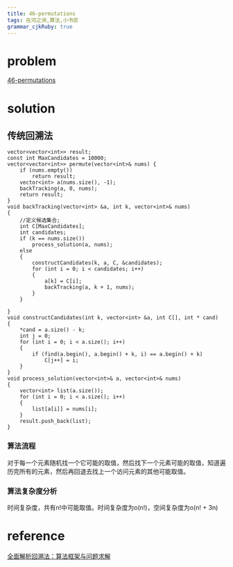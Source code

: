 ```yaml
---
title: 46-permutations
tags: 在河之洲,算法,小书匠
grammar_cjkRuby: true
---
```


# problem
[46-permutations](https://leetcode.com/problems/permutations/#/description)

# solution

## 传统回溯法
```
vector<vector<int>> result;
const int MaxCandidates = 10000;
vector<vector<int>> permute(vector<int>& nums) {
	if (nums.empty())
		return result;
	vector<int> a(nums.size(), -1);
	backTracking(a, 0, nums);
	return result;
}
void backTracking(vector<int> &a, int k, vector<int>& nums)
{
	//定义候选集合;
	int C[MaxCandidates];
	int candidates;
	if (k == nums.size())
		process_solution(a, nums);
	else
	{
		constructCandidates(k, a, C, &candidates);
		for (int i = 0; i < candidates; i++)
		{
			a[k] = C[i];
			backTracking(a, k + 1, nums);
		}
	}

}
void constructCandidates(int k, vector<int> &a, int C[], int * cand)
{
	*cand = a.size() - k;
	int j = 0;
	for (int i = 0; i < a.size(); i++)
	{
		if (find(a.begin(), a.begin() + k, i) == a.begin() + k)
			C[j++] = i;
	}
}
void process_solution(vector<int>& a, vector<int>& nums)
{
	vector<int> list(a.size());
	for (int i = 0; i < a.size(); i++)
	{
		list[a[i]] = nums[i];
	}
	result.push_back(list);
}
```
### 算法流程

对于每一个元素随机找一个它可能的取值，然后找下一个元素可能的取值，知道遍历完所有的元素，然后再回退去找上一个访问元素的其他可能取值。

### 算法复杂度分析

时间复杂度，共有n!中可能取值。时间复杂度为o(n!)，空间复杂度为o(n! + 3n)

# reference
[全面解析回溯法：算法框架与问题求解](http://www.cnblogs.com/wuyuegb2312/p/3273337.html)

